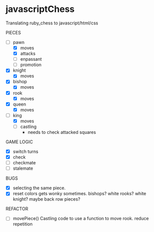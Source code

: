 # javascriptChess
Translating ruby_chess to javascript/html/css

PIECES
- [ ] pawn 
  - [x] moves
  - [x] attacks
  - [ ] enpassant 
  - [ ] promotion
    
- [x] knight
  - [x] moves
    
- [x] bishop 
  - [x] moves
  
- [x] rook 
  - [x] moves
  
- [x] queen 
  - [x] moves
  
- [ ] king
  - [x] moves    
  - [ ] castling  
    - needs to check attacked squares

GAME LOGIC
 - [x] switch turns
 - [x] check 
 - [ ] checkmate 
 - [ ] stalemate

BUGS
 - [x]  selecting the same piece.
 - [x]  reset colors gets wonky sometimes. bishops? white rooks? white knight? maybe back row pieces? 
 
REFACTOR
 - [ ] movePiece() Castling code to use a function to move rook. reduce repetition
